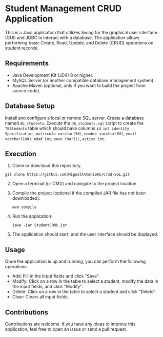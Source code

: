 # Student Management CRUD Application

This is a Java application that utilizes Swing for the graphical user interface (GUI) and JDBC to interact with a database. The application allows performing basic Create, Read, Update, and Delete (CRUD) operations on student records.

## Requirements

* Java Development Kit (JDK) 8 or higher.
* MySQL Server (or another compatible database management system).
* Apache Maven (optional, only if you want to build the project from source code).
 
## Database Setup

  Install and configure a local or remote SQL server.
  Create a database named `db_students`.
  Execute the `db_students.sql` script to create the `TBStudents` table which should have columns `id int identity Specification`, ```matricula varchar(50)```, ```nombre varchar(50)```, ```email varchar(100)```, ```edad int```, ```sexo char(1)```, ```activo int```.

## Execution

1.  Clone or download this repository.
   ```
git clone https://github.com/MiguelAntonioRS/Crud-SQL.git
```
2. Open a terminal (or CMD) and navigate to the project location.
3. Compile the project (optional if the compiled JAR file has not been downloaded):
   
    ```
    mvn compile
    ```
4. Run the application:
   
    ```
    java -jar StudentCRUD.jar
    ```
5. The application should start, and the user interface should be displayed.

## Usage

Once the application is up and running, you can perform the following operations:

* Add: Fill in the input fields and click "Save".
* Modify: Click on a row in the table to select a student, modify the data in the input fields, and click "Modify".
* Delete: Click on a row in the table to select a student and click "Delete".
* Clear: Clears all input fields.

## Contributions

Contributions are welcome. If you have any ideas to improve this application, feel free to open an issue or send a pull request.


